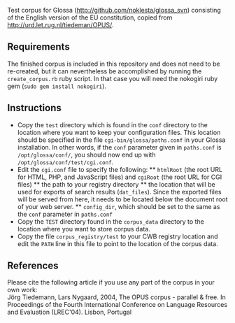 Test corpus for Glossa (<http://github.com/noklesta/glossa_svn>) consisting of
the English version of the EU constitution, copied from <http://urd.let.rug.nl/tiedeman/OPUS/>.

Requirements
------------
The finished corpus is included in this repository and does not need to be re-created, but it can nevertheless
be accomplished by running the `create_corpus.rb` ruby script.
In that case you will need the nokogiri ruby gem (`sudo gem install nokogiri`).

Instructions
------------
* Copy the `test` directory which is found in the `conf` directory to the location 
where you want to keep your configuration files. This location should be specified 
in the file `cgi-bin/glossa/paths.conf` in your Glossa installation. In other words, 
if the `conf` parameter given in `paths.conf` is `/opt/glossa/conf/`, you should now 
end up with `/opt/glossa/conf/test/cgi.conf`.
* Edit the `cgi.conf` file to specify the following:
** `htmlRoot` (the root URL for HTML, PHP, and JavaScript files) and `cgiRoot` (the root URL for CGI files)
** the path to your registry directory
** the location that will be used for exports of search results (`dat_files`). Since
the exported files will be served from here, it needs to be located below the document
root of your web server.
** `config_dir`, which should be set to the same as the `conf` parameter in `paths.conf`
* Copy the `TEST` directory found in the `corpus_data` directory to the location where you want to store corpus data.
* Copy the file `corpus_registry/test` to your CWB registry location and edit the `PATH` line in this file to point to the location of the corpus data.

References
----------
Please cite the following article if you use any part of the corpus in your own work:  
Jörg Tiedemann, Lars Nygaard, 2004, The OPUS corpus - parallel & free. In Proceedings of the Fourth International Conference on Language Resources and Evaluation (LREC'04). Lisbon, Portugal


